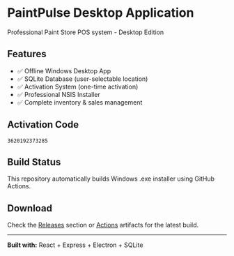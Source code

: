 # PaintPulse Desktop Application

Professional Paint Store POS system - Desktop Edition

## Features
- ✅ Offline Windows Desktop App
- ✅ SQLite Database (user-selectable location)
- ✅ Activation System (one-time activation)
- ✅ Professional NSIS Installer
- ✅ Complete inventory & sales management

## Activation Code
```
3620192373285
```

## Build Status
This repository automatically builds Windows .exe installer using GitHub Actions.

## Download
Check the [Releases](../../releases) section or [Actions](../../actions) artifacts for the latest build.

---

**Built with:** React + Express + Electron + SQLite
